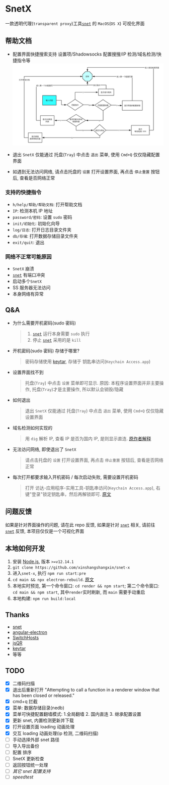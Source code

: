 # SnetX

一款透明代理(`transparent proxy`)工具[`snet`](https://github.com/monsterxx03/snet) 的 `MacOS`(`OS X`) 可视化界面

## 帮助文档

- 配置界面快捷搜索支持 设置项/Shadowsocks 配置搜搜/IP 检测/域名检测/快捷指令等
  ![search](./assets/2.png)

- 退出 `SnetX` 仅能通过 托盘(`Tray`) 中点击 `退出` 菜单, 使用 `Cmd+Q` 仅仅隐藏配置界面

- 如遇到无法访问网络, 请点击托盘的 `设置` 打开设置界面, 再点击 `停止重置` 按钮后, 查看是否网络正常

### 支持的快捷指令

- `h/help/帮助/帮助文档`: 打开帮助文档
- `IP`: 检测本机 IP 地址
- `password/密码`: 设置 `sudo` 密码
- `init/初始化`: 初始化向导
- `log/日志`: 打开日志目录文件夹
- `db/存储`: 打开数据存储目录文件夹
- `exit/quit`: 退出

### 网络不正常可能原因

- `SnetX` 崩溃
- [`snet`](https://github.com/monsterxx03/snet) 有端口冲突
- 启动多个`SnetX`
- SS 服务器无法访问
- 本身网络有异常

## Q&A

- 为什么需要开机密码(sudo 密码)

  > 1. [`snet`](https://github.com/monsterxx03/snet) 运行本身需要 `sudo` 执行
  > 2. 停止 [`snet`](https://github.com/monsterxx03/snet) 采用的是 `kill`

- 开机密码(sudo 密码) 存储于哪里?

  > 密码存储使用 [keytar](https://github.com/atom/node-keytar), 存储于 钥匙串访问(`Keychain Access.app`)

- 设置界面找不到

  > 托盘(`Tray`) 中点击 `设置` 菜单即可显示.
  > 原因: 本程序设置界面并非主要操作, 托盘(`Tray`)才是主要操作, 所以默认会销毁/隐藏

- 如何退出

  > 退出 `SnetX` 仅能通过 托盘(`Tray`) 中点击 `退出` 菜单, 使用 `Cmd+Q` 仅仅隐藏设置界面

- 域名检测如何实现的

  > 用 `dig` 解析 IP, 查看 IP 是否为国内 IP, 是则显示直连. [原作者解释](https://github.com/monsterxx03/snet/issues/4#issuecomment-590224681)

- 无法访问网络, 即使退出了 `SnetX`

  > 请点击托盘的 `设置` 打开设置界面, 再点击 `停止重置` 按钮后, 查看是否网络正常

- 每次打开都要求输入开机密码 / 每次启动失败, 需要设置开机密码
  > 打开 访达-应用程序-实用工具-钥匙串访问(`Keychain Access.app`), 右键"登录"锁定钥匙串，然后再解锁即可. [原文](https://github.com/desktop/desktop/issues/3625#issuecomment-352319346)

## 问题反馈

如果是针对界面操作的问题, 请在此 repo 反馈, 如果是针对 [`snet`](https://github.com/monsterxx03/snet) 相关, 请前往 [`snet`](https://github.com/monsterxx03/snet) 反馈, 本项目仅仅是一个可视化界面

## 本地如何开发

1. 安装 [Node.js](https://nodejs.org/en/), 版本 `>=v12.14.1`
2. `git clone https://github.com/xinshangshangxin/snet-x`
3. 进入`snet-x`, 执行 `npm run start:pre`
4. `cd main && npx electron-rebuild`. [原文](https://github.com/electron/electron-rebuild#how-does-it-work)
5. 本地实时预览, 第一个命令窗口: `cd render && npm start`; 第二个命令窗口: `cd main && npm start`, 其中`render`实时刷新, 而 `main` 需要手动重启
6. 本地构建: `npm run build:local`

## Thanks

- [snet](https://github.com/monsterxx03/snet)
- [angular-electron](https://github.com/maximegris/angular-electron)
- [SwitchHosts](https://github.com/oldj/SwitchHosts)
- [jsQR](https://github.com/cozmo/jsQR)
- [keytar](https://github.com/atom/node-keytar)
- 等等

## TODO

- [x] 二维码扫描
- [x] 退出后重新打开 "Attempting to call a function in a renderer window that has been closed or released."
- [x] cmd+q 拦截
- [x] 菜单: 数据存储目录(nedb)
- [x] 菜单可快捷配置翻墙模式: 1.全局翻墙 2. 国内直连 3. 继承配置设置
- [x] 更新 snet, 内置检测更新并下载
- [x] 打开设置页面 loading 动画处理
- [x] 交互 loading 动画处理(ip 检测, 二维码扫描)
- [ ] 手动选择外部 snet 路径
- [ ] 导入导出备份
- [ ] 配置 排序
- [ ] SnetX 更新检查
- [ ] 返回按钮统一处理
- [ ] _其它 snet 配置支持_
- [ ] _speedtest_
